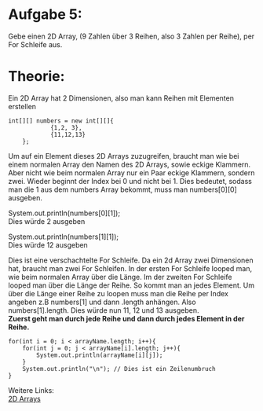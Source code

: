 <h1>Aufgabe 5:</h1>
Gebe einen 2D Array, (9 Zahlen über 3 Reihen, also 3 Zahlen per Reihe), per For Schleife aus.

<h1>Theorie:</h1>
Ein 2D Array hat 2 Dimensionen, also man kann Reihen mit Elementen erstellen

```
int[][] numbers = new int[][]{
            {1,2, 3},
            {11,12,13}
    };
```
Um auf ein Element dieses 2D Arrays zuzugreifen, braucht man wie bei einem normalen Array den Namen des 2D Arrays,
sowie eckige Klammern. Aber nicht wie beim normalen Array nur ein Paar eckige Klammern, sondern zwei. Wieder beginnt der Index bei 0 und nicht bei 1. 
Dies bedeutet, sodass man die 1 aus dem numbers Array bekommt, muss man numbers[0][0] ausgeben.

System.out.println(numbers[0][1]);</br>
Dies würde 2 ausgeben

System.out.println(numbers[1][1]);</br>
Dies würde 12 ausgeben

Dies ist eine verschachtelte For Schleife. Da ein 2d Array zwei Dimensionen hat,
braucht man zwei For Schleifen. 
In der ersten For Schleife looped man, wie beim normalen Array über die Länge.
Im der zweiten For Schleife looped man über die Länge der Reihe. So kommt man an jedes Element. Um über die Länge einer Reihe zu loopen
muss man die Reihe per Index angeben z.B numbers[1] und dann .length anhängen. Also numbers[1].length. Dies würde nun 11, 12 und 13 ausgeben.</br>
<b>Zuerst geht man durch jede Reihe und dann durch jedes Element in der Reihe.</b>
```
for(int i = 0; i < arrayName.length; i++){
    for(int j = 0; j < arrayName[i].length; j++){
        System.out.println(arrayName[i][j]);
    }
    System.out.println("\n"); // Dies ist ein Zeilenumbruch
}
```

Weitere Links: </br>
<a href="https://www.w3schools.com/java/java_arrays_multi.asp">2D Arrays</a>


